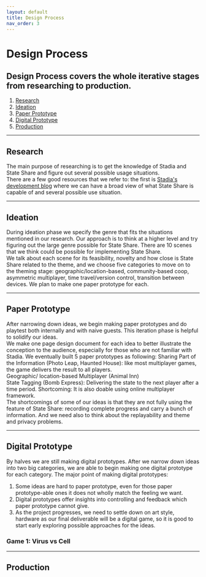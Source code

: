 ```yaml
---
layout: default
title: Design Process
nav_order: 3
---
```


# Design Process

## Design Process covers the whole iterative stages from researching to production.

1. [Research](#research)
2. [Ideation](#ideation)
3. [Paper Prototype](#paper-prototype)
4. [Digital Prototype](#digital-prototype)
5. [Production](#production)

---
## Research <a name="research"></a>
The main purpose of researching is to get the knowledge of Stadia and State Share and figure out several possible usage situations.<br>
There are a few good resources that we refer to: the first is [Stadia's development blog](https://stadia.dev/blog/the-magic-of-state-share-explained/) where we can have a broad view of what State Share is capable of and several possible use situation.

---
## Ideation <a name="ideation"></a>
During ideation phase we specify the genre that fits the situations mentioned in our research. Our approach is to think at a higher level and try figuring out the large genre possible for State Share. There are 10 scenes that we think could be possible for implementing State Share. <br>
We talk about each scene for its feasibility, novelty and how close is State Share related to the theme, and we choose five categories to move on to the theming stage: geographic/location-based, community-based coop, asymmetric multiplayer, time travel/version control, transition between devices. We plan to make one paper prototype for each.

---
## Paper Prototype <a name="paper-prototype"></a>
After narrowing down ideas, we begin making paper prototypes and do playtest both internally and with naive guests. This iteration phase is helpful to solidify our ideas.<br>
We make one page design document for each idea to better illustrate the conception to the audience, especially for those who are not familiar with Stadia. We eventually built 5 paper prototypes as following:
Sharing Part of the Information (Photo Leap, Haunted House): like most multiplayer games, the game delivers the result to all players.<br>
Geographic/ location-based Multiplayer (Animal Inn)<br>
State Tagging (Bomb Express): Delivering the state to the next player after a time period.
Shortcoming: It is also doable using online multiplayer framework.<br>
The shortcomings of some of our ideas is that they are not fully using the feature of State Share: recording complete progress and carry a bunch of information. And we need also to think about the replayability and theme and privacy problems.

---
## Digital Prototype <a name="digital-prototype"></a>
By halves we are still making digital prototypes. After we narrow down ideas into two big categories, we are able to begin making one digital prototype for each category. The major point of making digital prototypes:<br>
 1. Some ideas are hard to paper prototype, even for those paper prototype-able ones it does not wholly match the feeling we want. <br>
 2. Digital prototypes offer insights into controlling and feedback which paper prototype cannot give. <br>
 3. As the project progresses, we need to settle down on art style, hardware as our final deliverable will be a digital game, so it is good to start early exploring possible approaches for the ideas. <br>

### Game 1: Virus vs Cell

---
## Production <a name="production"></a>



